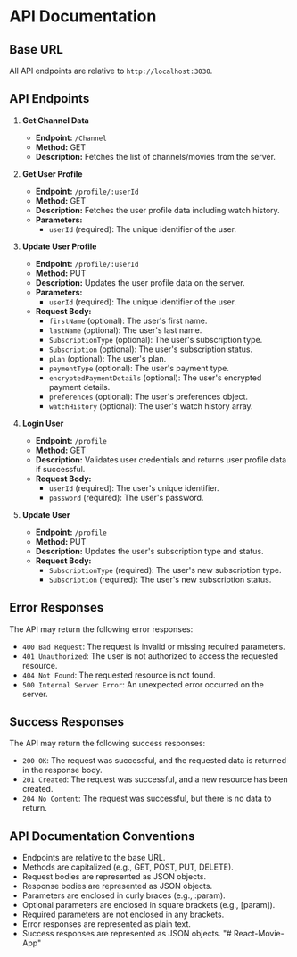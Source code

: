 # API Documentation

## Base URL
All API endpoints are relative to `http://localhost:3030`.

## API Endpoints

1. **Get Channel Data**
   - **Endpoint:** `/Channel`
   - **Method:** GET
   - **Description:** Fetches the list of channels/movies from the server.

2. **Get User Profile**
   - **Endpoint:** `/profile/:userId`
   - **Method:** GET
   - **Description:** Fetches the user profile data including watch history.
   - **Parameters:**
     - `userId` (required): The unique identifier of the user.

3. **Update User Profile**
   - **Endpoint:** `/profile/:userId`
   - **Method:** PUT
   - **Description:** Updates the user profile data on the server.
   - **Parameters:**
     - `userId` (required): The unique identifier of the user.
   - **Request Body:**
     - `firstName` (optional): The user's first name.
     - `lastName` (optional): The user's last name.
     - `SubscriptionType` (optional): The user's subscription type.
     - `Subscription` (optional): The user's subscription status.
     - `plan` (optional): The user's plan.
     - `paymentType` (optional): The user's payment type.
     - `encryptedPaymentDetails` (optional): The user's encrypted payment details.
     - `preferences` (optional): The user's preferences object.
     - `watchHistory` (optional): The user's watch history array.

4. **Login User**
   - **Endpoint:** `/profile`
   - **Method:** GET
   - **Description:** Validates user credentials and returns user profile data if successful.
   - **Request Body:**
     - `userId` (required): The user's unique identifier.
     - `password` (required): The user's password.

5. **Update User**
   - **Endpoint:** `/profile`
   - **Method:** PUT
   - **Description:** Updates the user's subscription type and status.
   - **Request Body:**
     - `SubscriptionType` (required): The user's new subscription type.
     - `Subscription` (required): The user's new subscription status.

## Error Responses
The API may return the following error responses:
- `400 Bad Request`: The request is invalid or missing required parameters.
- `401 Unauthorized`: The user is not authorized to access the requested resource.
- `404 Not Found`: The requested resource is not found.
- `500 Internal Server Error`: An unexpected error occurred on the server.

## Success Responses
The API may return the following success responses:
- `200 OK`: The request was successful, and the requested data is returned in the response body.
- `201 Created`: The request was successful, and a new resource has been created.
- `204 No Content`: The request was successful, but there is no data to return.

## API Documentation Conventions
- Endpoints are relative to the base URL.
- Methods are capitalized (e.g., GET, POST, PUT, DELETE).
- Request bodies are represented as JSON objects.
- Response bodies are represented as JSON objects.
- Parameters are enclosed in curly braces (e.g., :param).
- Optional parameters are enclosed in square brackets (e.g., [param]).
- Required parameters are not enclosed in any brackets.
- Error responses are represented as plain text.
- Success responses are represented as JSON objects.
"# React-Movie-App" 
